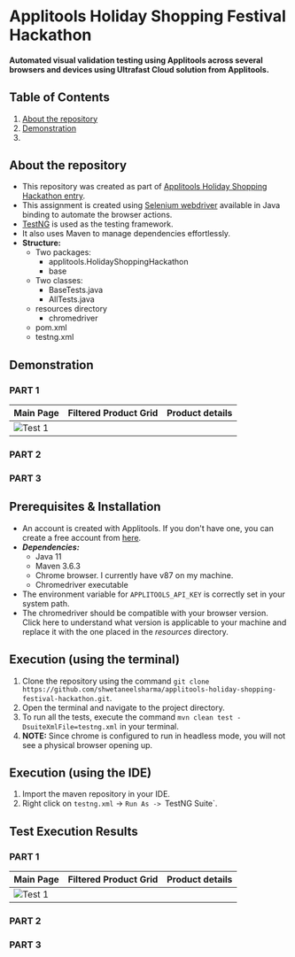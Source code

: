 # Applitools Holiday Shopping Festival Hackathon

#### Automated visual validation testing using Applitools across several browsers and devices using Ultrafast Cloud solution from Applitools.

## Table of Contents
1. [About the repository](#about)  
2. [Demonstration](#demo)
3. 


<a name="about"></a>
## About the repository
* This repository was created as part of [Applitools Holiday Shopping Hackathon entry](https://applitools.com/hackathon-v20-3-instructions/).
* This assignment is created using [Selenium webdriver]() available in Java binding to automate the browser actions.  
* [TestNG]() is used as the testing framework.  
* It also uses Maven to manage dependencies effortlessly.  
* **Structure:**
  - Two packages:
    - applitools.HolidayShoppingHackathon
    - base
  - Two classes:
    - BaseTests.java
    - AllTests.java
  - resources directory
    - chromedriver
  - pom.xml
  - testng.xml
    

<a name="demo"></a>
## Demonstration
### PART 1
|Main Page|Filtered Product Grid|Product details|
|---------|---------------------|---------------|
|![Test 1](resources/)||

### PART 2

### PART 3



<a name="installation"></a>
## Prerequisites & Installation
* An account is created with Applitools. If you don't have one, you can create a free account from [here](https://auth.applitools.com/users/register).  
* **_Dependencies:_**  
  - Java 11  
  - Maven 3.6.3  
  - Chrome browser. I currently have v87 on my machine.
  - Chromedriver executable
* The environment variable for `APPLITOOLS_API_KEY` is correctly set in your system path.  
* The chromedriver should be compatible with your browser version. Click here to understand what version is applicable to your machine and replace it with the one placed in the _resources_ directory.


<a name="Execution using the ternminal"></a>
## Execution (using the terminal)
1. Clone the repository using the command `git clone https://github.com/shwetaneelsharma/applitools-holiday-shopping-festival-hackathon.git`.  
2. Open the terminal and navigate to the project directory.  
3. To run all the tests, execute the command `mvn clean test -DsuiteXmlFile=testng.xml` in your terminal.  
4. **NOTE:** Since chrome is configured to run in headless mode, you will not see a physical browser opening up.

<a name="Execution using the IDE"></a>
## Execution (using the IDE)
1. Import the maven repository in your IDE.  
2. Right click on `testng.xml` -> `Run As -> `TestNG Suite`. 


<a name="Test Execution Results"></a>
## Test Execution Results  
### PART 1
|Main Page|Filtered Product Grid|Product details|
|---------|---------------------|---------------|
|![Test 1](resources/)||

### PART 2

### PART 3
